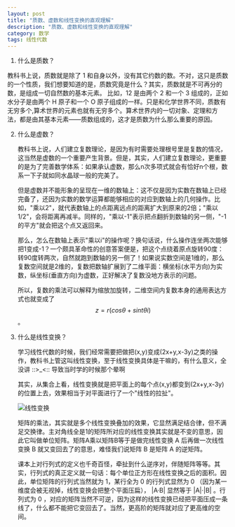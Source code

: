 ```yaml
---
layout: post
title: "质数、虚数和线性变换的直观理解"
description: "质数、虚数和线性变换的直观理解"
category: 数学
tags: 线性代数
---
```


1. 什么是质数？

教科书上说，质数就是除了 1 和自身以外，没有其它约数的数。不对，这只是质数的一个性质，我们想要知道的是，质数究竟是什么？其实，质数就是不可再分的数，是组成一切自然数的基本元素。 比如，12 是由两个 2 和一个 3 组成的，正如水分子是由两个 H 原子和一个 O 原子组成的一样。只是和化学世界不同，质数有无穷多个,算术世界的元素也就有无穷多个。算术世界内的一切对象、定理和方法，都是由其基本元素——质数组成的，这才是质数为什么那么重要的原因。

2. 什么是虚数？
	
    教科书上说，人们建立复数理论，是因为有时需要处理根号里是复数的情况，这当然是虚数的一个重要产生背景。但是，其实，人们建立复数理论，更重要的是为了完善数学体系：如果承认虚数，那么n次多项式就会有恰好n个根，数系一下子就如同水晶球一般的完美了。

    但是虚数并不能形象的呈现在一维的数轴上：这不仅是因为实数在数轴上已经完备了，还因为实数的数学运算都能够相应的对应到数轴上的几何操作。比如，"乘以2"，就代表数轴上的点距离远点的距离扩大到原来的2倍；"乘以1/2"，会将距离再减半。同样的，"乘以-1"表示把点翻折到数轴的另一侧，"-1的平方"就会把这个点又返回来。

    那么，怎么在数轴上表示"乘以i"的操作呢？换句话说，什么操作连坐两次能够把1变成-1？一个颇具革命性的创意答案便是，把这个点绕着原点旋转90度：转90度转两次，自然就跑到数轴的另一侧了！如果说实数空间是1维的，那么复数空间就是2维的，复数把数轴扩展到了二维平面：横坐标(水平方向)为实数，纵坐标(垂直方向)为虚数，正好解决了复数没地方表示的问题。

    所以，复数的乘法可以解释为缩放加旋转，二维空间内复数本身的通用表达方式也就变成了$$z=r(cos\theta + sint\theta i)$$。

3. 什么是线性变换？

	学习线性代数的时候，我们经常需要把做把(x,y)变成(2x+y,x-3y)之类的操作，教科书上管这叫线性变换，至于线性变换具体是干嘛的，有什么意义，全没讲 ::>_<::  导致当时学的时候那个晕啊

	其实，从集合上看，线性变换就是把平面上的每个点(x,y)都变到(2x+y,x-3y)的位置上去，效果相当于对平面进行了一个"线性的拉扯"。

	![线性变换](http://ww1.sinaimg.cn/mw690/7c225887jw1eg2i16bxhyj206909bt8w.jpg)

	矩阵的乘法，其实就是多个线性变换叠加的效果，它显然满足结合律，但不满足交换律。主对角线全是1的矩阵所对应的线性变换其实就是不变的意思，因此它叫做单位矩阵。矩阵A乘以矩阵B等于是做完线性变换 A 后再做一次线性变换 B 就又变回去了的意思，难怪我们说矩阵 B 是矩阵 A 的逆矩阵。

	课本上对行列式的定义也千奇百怪，牵扯到什么逆序对，伴随矩阵等等。其实，行列式的真正定义就一句话：每个单位正方形在线性变换之后的面积。因此，单位矩阵的行列式当然就为 1，某行全为 0 的行列式显然为 0 （因为某一维度会被无视掉，线性变换会把整个平面压扁）， \|A·B\| 显然等于 \|A\|·\|B\| 。行列式为 0 ，对应的矩阵当然不可逆，因为这样的线性变换已经把平面压成一条线了，什么都不能把它变回去了。当然，更高阶的矩阵就对应了更高维的空间。